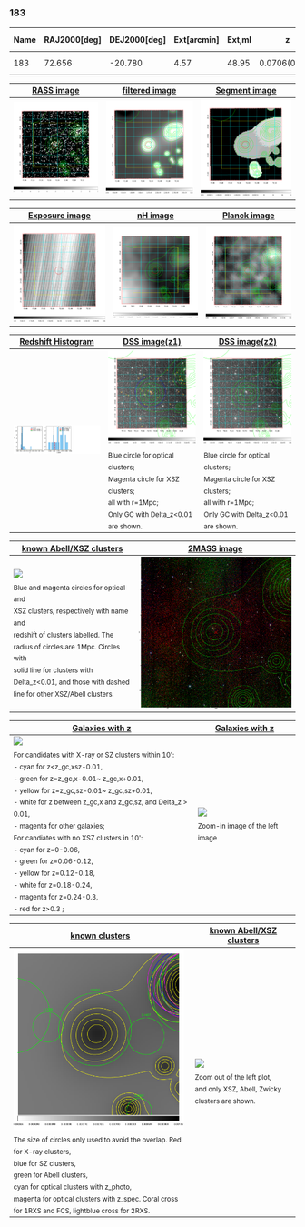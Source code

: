 <div STYLE="page-break-after: always;"></div>

### 183

|Name|RAJ2000[deg]|DEJ2000[deg] |Ext[arcmin]| Ext,ml | z | z_src| C|GC(XSZ,Delta_z<0.01)| GC(OPT,Delta_z<0.01)|GC| R_sig[arcmin] | R500[arcmin] | R500[Mpc]| CRsig[c/s] | CR500[c/s] |L500[1E44 erg/s]|F500[1E-12 erg/s/cm^2]| M500[1E14 Msun]|Tx[keV]|Cnt_sig|Beta|Rc[arcmin]|Comment|Alias|
|---|---|---|---|---|---|------|---|--------|---------|----------|---|---|---|---|---|---|---|---|---|---|---|---|---|---|
|183| 72.656| -20.780| 4.57| 48.95| 0.0706(0.006)| z1, z_opt| S| -| W| N, W| 23.219| 9.072| 0.733| 0.158(0.054)| 0.144(0.049)| 0.307(0.079)| 2.526(0.648)| 1.20(0.16)| 2.45(0.20)| 128.2| 0.638(-0.077+0.120)| 4.600(-1.163+1.574)| -| t233|

|[RASS image](../image/183/183_img.pdf)|[filtered image](../image/183/183_fil.pdf)|[Segment image](../image/183/183_seg.pdf)|
|-------------------|--------------------|-------------------|
| <img src="../image/183/183_img.png" width="300">  | <img src="../image/183/183_fil.png" width="300">   | <img src="../image/183/183_seg.png" width="300">  |

|[Exposure image](../image/183/183_mex.pdf)| [nH image](../image/183/183_nh.pdf)| [Planck image](../image/183/183_p.pdf)|
|-------------------|--------------------|-------------------|
|<img src="../image/183/183_mex.png" width="300">   | <img src="../image/183/183_nh.png" width="300">    | <img src="../image/183/183_p.png" width="300"> |

|[Redshift Histogram](../image/183/183_zg.pdf) | [DSS image(z1)](../image/183/183_dss_z1.pdf)      |  [DSS image(z2)](../image/183/183_dss_z2.pdf)    |
|-------------------|--------------------|-------------------|
|<img src="../image/183/183_zg.png" width="300"> |<img src="../image/183/183_dss_z1.png" width="300"> <sub><br>Blue circle for optical clusters; <br>Magenta circle for XSZ clusters; <br>all with r=1Mpc; <br>Only GC with Delta_z<0.01 are shown. </sub>| <img src="../image/183/183_dss_z2.png" width="300"><sub><br>Blue circle for optical clusters; <br>Magenta circle for XSZ clusters; <br>all with r=1Mpc; <br>Only GC with Delta_z<0.01 are shown. </sub> |

|[known Abell/XSZ clusters](../image/183/183_m.pdf) | [2MASS image](../image/183/183_2mass.pdf)      |
|-------------------|-------------------|
|<img src=../image/183/183_m.png width="300"> <br><sub>Blue and magenta circles for optical and <br>XSZ clusters, respectively with name and <br>redshift of clusters labelled. The <br>radius of circles are 1Mpc. Circles with <br>solid line for clusters with <br>Delta_z<0.01, and those with dashed <br>line for other XSZ/Abell clusters.        </sub>|<img src="../image/183/183_2mass.png" width="300">  |

|[Galaxies with z](../image/183/183_opt_ned.pdf) |[Galaxies with z](../image/183/183_opt_ned_zoom.pdf) |
|-------------------|-------------------|
| <img src=../image/183/183_opt_ned.png width="300"> <br><sub> For candidates with X-ray or SZ clusters within 10': <br> - cyan for z<z_gc,xsz-0.01, <br> - green for z=z_gc,x-0.01~ z_gc,x+0.01, <br> - yellow for z=z_gc,sz-0.01~ z_gc,sz+0.01, <br> - white for z between z_gc,x and z_gc,sz, and Delta_z > 0.01, <br> - magenta for other galaxies; <br>For candiates with no XSZ clusters in 10': <br> - cyan for z=0-0.06, <br> - green for z=0.06-0.12, <br> - yellow for z=0.12-0.18, <br> - white for z=0.18-0.24, <br> - magenta for z=0.24-0.3, <br> - red for z>0.3 ;  </sub>|<img src=../image/183/183_opt_ned_zoom.png width="300">  <br><sub> Zoom-in image of the left image</sub>|

|[known clusters](../image/183/183_gc.pdf) |[known Abell/XSZ clusters](../image/183/183_gc_large.pdf) |
|-------------------|-------------------|
| <img src=../image/183/183_gc.png width="300"> <br><sub> The size of circles only used to avoid the overlap. Red for X-ray clusters, <br> blue for SZ clusters, <br> green for Abell clusters, <br> cyan for optical clusters with z_photo, <br> magenta for optical clusters with z_spec. Coral cross for 1RXS and FCS, lightblue cross for 2RXS. </sub>|<img src=../image/183/183_gc_large.png width="300"> <br><sub> Zoom out of the left plot, <br> and only XSZ, Abell, Zwicky clusters are shown. </sub> |




